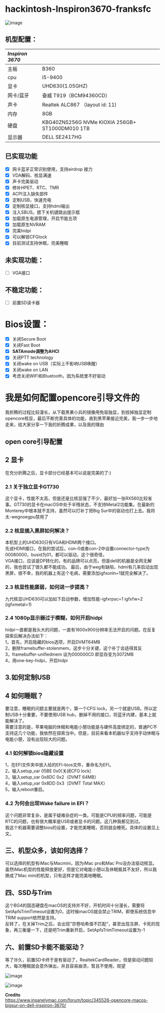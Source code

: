 # hackintosh-Inspiron3670-franksfc

![image](https://github.com/franksfc/hackintosh-Inspiron3670-franksfc/blob/master/preview.png)

## 机型配置：

| ***Inspiron 3670*** |                                                 |
| :------------ | ----------------------------------------------- |
| 主板          | B360                                            |
| cpu           | i5-9400                                         |
| 显卡          | UHD630(1.05GHZ)                                  |
| 网卡/蓝牙     | 奋威 T919（BCM94360CD）                |
| 声卡          | Realtek ALC867 （layout id: 11)                 |
| 内存          | 8GB                                             |
| 硬盘          | KBG40ZNS256G NVMe KIOXIA 256GB+ ST1000DM010 1TB |
| 显示器        | DELL SE2417HG                                   |


## 已实现功能
- [x] 网卡蓝牙正常识别使用，支持airdrop 接力
- [x] VDA解码、核显满速
- [x] 声卡完美驱动
- [x] 修补HPET、RTC、TMR
- [x] ACPI注入缺失部件
- [x] 定制USB，快速充电
- [x] 定制核显接口，支持hdmi输出
- [x] 注入SBUS。摁下关机键跳出提示框
- [x] 加载原生电源管理，开启节能五项
- [x] 加载原生NVRAM
- [x] 完美hidpi
- [x] 可以解锁CFGlock
- [x] 目前测试支持休眠，完美睡眠
   
## 未实现功能：  
- [ ] VGA接口   
   
## 不稳定功能：
- [ ] 前置SD读卡器  


# Bios设置：
- [x] 关闭Secure Boot
- [x] 关闭Fast Boot
- [x] **SATAmode调整为AHCI**
- [x] 关闭PTT technology
- [x] 关闭wake on USB（实际上不影响USB唤醒）
- [x] 关闭wake on LAN
- [x] 考虑关闭WIFI和Bluetooth，因为系统里不好驱动
   
# 我是如何配置opencore引导文件的
我折腾的过程比较漫长，从下载黑果小兵的镜像用免驱独显，到拔掉独显定制opencore核显，最后不断完善具体的功能，直到黑苹果接近完美，我一步一步地走来，给大家分享一下我的折腾成果，以及我的理由
  
## open core引导配置

 

## 2 显卡  
在充分折腾之后，显卡部分已经基本可以说是完美的了:)
  
### 2.1 关于独立显卡GT730     
这个显卡，性能不太高，但是还是比核显强了不少，最好加一张RX560比较省事。GT730的显卡在macOS中处于半残状态，不支持Metal2功能集。在最新的Monterey中根本就不支持，虽然可以打补丁把Big Sur中的驱动也打上去。我将太-wegnoegpu禁用了  
      
### 2.2 核显插入黑屏如何解决？      
本机型上的UHD630只有VGA和HDMI两个接口。    
先说HDMI接口，在我的尝试后，con-0或者con-2中设置connector-type为00080000，busid为01，都可以驱动，这个很奇怪，     
VGA接口，应该是DP转化的，有的品牌可以点亮，但是dell的机器是全网无解的，我也尝试了很久都不能成功。
最后，由于weg有缺陷，hdmi有几率启动出现黑屏，很不幸，我的机器上有这个毛病，需要添加igfxonln=1就完全解决了。
   
### 2.3 核显性能孱弱，如何进一步提高？      
九代核显UHD630可以加如下启动参数，增加性能-igfxrpsc=1 igfxfw=2 (igfxmetal=1)
   
### 2.4 1080p显示器过于模糊，如何开启hidpi     
hidpi一直都是我头大的问题，一直有1600x900分辨率无法开启的问题。在反复探索后解决办法如下：   
1，首先，开启隐藏的bios选项，开启DVMT64MB     
2，删除framebuffer-stolenmem，这步十分关键，这个补丁会适得其反    
3，framebuffer-unifiedmem 设为000000C0 即显存变为3072MB    
4，用one-key-hidpi，开启hidpi           
     
## 3.如何定制USB

## 4 如何睡眠？
要注意，睡眠的问题主要就是两个，第一个CFG lock，另一个就是USB。所以定制USB十分重要，不要使用USB hub，删掉不用的接口，将蓝牙内建，基本上就能解决了。     
需要注意的是，苹果电脑的休眠和电能小憩功能是与硬件高度绑定的，普通PC不支持这几个功能，我依然在探索当中。但是，目前来看本机器似乎支持手动休眠与电能小憩，没有出现较大的问题。 

### 4.1 如何解锁bios隐藏设置   
1，在EFI文件夹中放入给的EFI-bios文件，重命名为EFI。    
2，输入setup_var 05BE 0x0(关闭CFG lock）   
3，输入setup_var 0x8DC 0x2（DVMT 64MB）  
4，输入setup_var 0x8DD 0x3（DVMT Total MAX）  
5，输入reboot重启。

### 4.2 为何会出现Wake failure in EFI？  
这个问题非常复杂，是属于疑难杂症的一类。可能是CPU的频率问题，可能是RTC的问题，也有很大概率是USB或者显卡的问题。这几种我都见到过。    
我这个机器需要调整bios的设置，才能完美睡眠，否则就会睡死。具体的设置见上文。  

## 三、机型众多，该如何选择？     
可以选择的机型有iMac与Macmini，因为iMac pro和Mac Pro没办法驱动核显。虽然iMac机型的性能释放更好，但是它对电能小憩以及休眠极其不友好，所以我换成了Mac mini的机型，只有这样才能完美地睡眠。  
  
## 四、SSD与Trim      
这个BG4的固态硬盘在macOS的支持并不好，开机时间十分漫长，需要将SetApfsTrimTimeout设置为0，这时候macOS就会禁止TRIM，即使系统信息中TRIM support依然是支持。   
反转了，在关掉Trim之后，会出现”宗卷哈希值不匹配“，甚至出现冻屏、卡死的现象，再三衡量一下，还是吧Trim重新开启，SetApfsTrimTimeout设置为-1
    
## 六、前置SD卡能不能驱动？     
等了许久，前置SD卡终于是有驱动了，RealtekCardReader，但是驱动问题较大，每次睡眠就会意外弹出，并且容易崩溃，暂且不使用，观望         
   
![image](https://github.com/franksfc/hackintosh-Inspiron3670-franksfc/blob/master/CFG%20Lock.jpg)
     
![image](https://github.com/franksfc/hackintosh-Inspiron3670-franksfc/blob/master/DVMT.jpg)
   
**Credits**  
https://www.insanelymac.com/forum/topic/345526-opencore-macos-bigsur-on-dell-inspiron-3670/   

